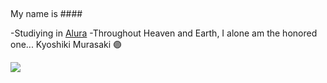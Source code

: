 ## 

My name is #### 

-Studiying in [Alura](https://www.alura.com)
-Throughout Heaven and Earth, I alone am the honored one...  Kyoshiki  Murasaki 🟣


![](https://media1.tenor.com/m/c67XWC0HaEwAAAAd/gojo-toji.gif)

